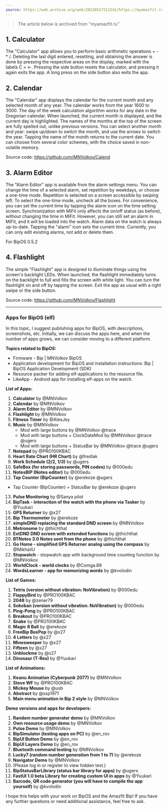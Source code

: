 ```yaml
---
source: https://web.archive.org/web/20220517211541/https://myamazfit.ru/threads/bip-prilozhenija-dlja-bipos-elf.1174/
---
```


> The article below is archived from "myamazfit.ru"

## 1. Calculator
The "Calculator" app allows you to perform basic arithmetic operations + - * /. Deleting the last digit entered, resetting, and obtaining the answer is done by pressing the respective areas on the display, marked with the labels C = <-. Pressing the side button resets the calculator, and pressing it again exits the app. A long press on the side button also exits the app.

## 2. Calendar
The "Calendar" app displays the calendar for the current month and any selected month of any year. The calendar works from the year 1600 to 3000. The day of the week calculation algorithm works for any date in the Gregorian calendar. When launched, the current month is displayed, and the current day is highlighted. The names of the months at the top of the screen are fully spelled out, unlike previous versions. You can select another month and year: swipe up/down to switch the month, and use the arrows to switch the year. Tapping the name of the month returns to the current date. You can choose from several color schemes, with the choice saved in non-volatile memory.

Source code: https://github.com/MNVolkov/Calend

## 3. Alarm Editor
The "Alarm Editor" app is available from the alarm settings menu. You can change the time of a selected alarm, set repetition by weekdays, or choose a one-time mode. Repetition is selected on a screen accessible by swiping left. To select the one-time mode, uncheck all the boxes. For convenience, you can set the current time by tapping the alarm icon on the time setting screen. Synchronization with MiFit only affects the on/off status (as before), without changing the time in MiFit. However, you can still set an alarm in MiFit, and it will be loaded into the watch. Alarm data on the watch is always up-to-date. Tapping the "alarm" icon sets the current time. Currently, you can only edit existing alarms, not add or delete them.

For BipOS 0.5.2

## 4. Flashlight
The simple "Flashlight" app is designed to illuminate things using the screen's backlight LEDs. When launched, the flashlight immediately turns on the backlight to full and fills the screen with white light. You can turn the flashlight on and off by tapping the screen. Exit the app as usual with a right swipe or the side button.

Source code: https://github.com/MNVolkov/Flashlight

---

### Apps for BipOS (elf)

In this topic, I suggest publishing apps for BipOS, with descriptions, screenshots, etc. Initially, we can discuss the apps here, and when the number of apps grows, we can consider moving to a different platform.

**Topics related to BipOS:**
- Firmware - Bip | MNVolkov BipOS
- Application development for BipOS and installation instructions: Bip | BipOS Application Development (SDK)
- Resource packer for adding elf-applications to the resource file.
- LikeApp - Android app for installing elf-apps on the watch.

**List of Apps:**
1. **Calculator** by @MNVolkov
2. **Calendar** by @MNVolkov
3. **Alarm Editor** by @MNVolkov
4. **Flashlight** by @MNVolkov
5. **Fitness Timer** by @AlexJey
6. **Music** by @MNVolkov
   - Mod with large buttons by @MNVolkov @trace
   - Mod with large buttons + ClockDateMod by @MNVolkov @trace @ugers
   - Mod with large buttons + StatusBar by @MNVolkov @trace @ugers
7. **Notepad** by @PRO100KBAC
8. **Heart Rate Chart (HR Chart)** by @fredlak
9. **Work Schedule (2/2, 1/3)** by @ugers
10. **SafeBox (for storing passwords, PIN codes)** by @000edu
11. **NotesBIP (Notes editor)** by @000edu
12. **Tap Counter (BipCounter)** by @erekoze @ugers
   - Tap Counter (BipCounter) + StatusBar by @erekoze @ugers
13. **Pulse Monitoring** by @Sanya pilot
14. **BipTask - interaction of the watch with the phone via Tasker** by @Yuukari
15. **GPS Returner** by @x27
16. **Bip Thermometer** by @erekoze
17. **simpleDND replacing the standard DND screen** by @MNVolkov
18. **Metronome** by @thichthat
19. **ExtDND DND screen with extended functions** by @thichthat
20. **BTNotes 3.0 Notes sent from the phone** by @thichthat
21. **Go Home - simplified GPS Returner analog using the compass** by @MikhailU
22. **Stopwatch** - stopwatch app with background time counting function by @MNVolkov
23. **WorldClock - world clocks** by @Comga.89
24. **WordsLearner - app for memorizing words** by @kvolodin

**List of Games:**
1. **Tetris (version without vibration: NoVibration)** by @000edu
2. **FlappyBird** by @PRO100KBAC
3. **2048** by @zener79
4. **Sokoban (version without vibration: NoVibration)** by @000edu
5. **Ping-Pong** by @PRO100KBAC
6. **Breakout** by @PRO100KBAC
7. **Snake** by @PRO100KBAC
8. **Magic 8 Ball** by @erekoze
9. **FreeBip BoxPop** by @x27
10. **4 Letters** by @x27
11. **Minesweeper** by @x27
12. **Fifteen** by @x27
13. **Unblockme** by @x27
14. **Dinosaur (T-Rex)** by @Yuukari

**List of Animations:**
1. **Keanu Animation (Cyberpunk 2077)** by @MNVolkov
2. **Steve WF** by @PRO100KBAC
3. **Mickey Mouse** by @usb
4. **Abstract** by @ssp1971
5. **Main menu animation in Bip 2 style** by @MNVolkov

**Demo versions and apps for developers:**
1. **Random number generator demo** by @MNVolkov
2. **Own resource usage demo** by @MNVolkov
3. **Pulse Demo** by @MNVolkov
4. **BipSimulator (testing apps on PC)** by @en_rov
5. **BipUI Button Demo** by @en_rov
6. **BipUI Layers Demo** by @en_rov
7. **Bluetooth command testing** by @MNVolkov
8. **Lucky7 (random number generation from 1 to 7)** by @erekoze
9. **Navigator Demo** by @MNVolkov
10. (Please log in or register to view hidden text.)
11. **BipStatusBarLibrary (status bar library for apps)** by @ugers
12. **FastUI 1.0 beta Library for creating custom UI in apps** by @Yuukari
13. **Barcode, QR code generator (you will have to compile the app yourself)** by @kvolodin

I hope this helps with your work on BipOS and the Amazfit Bip! If you have any further questions or need additional assistance, feel free to ask.
